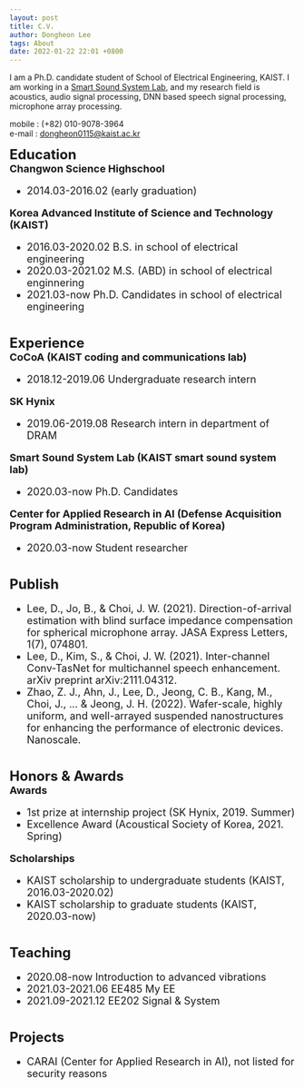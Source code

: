 ```yaml
---
layout: post
title: C.V.
author: Dongheon Lee
tags: About
date: 2022-01-22 22:01 +0800
---
```

I am a Ph.D. candidate student of School of Electrical Engineering, KAIST. I am working in a [Smart Sound System Lab](http://www.sound.kaist.ac.kr), and my research field is acoustics, audio signal processing, DNN based speech signal processing, microphone array processing.

mobile : (+82) 010-9078-3964 <br>
e-mail : dongheon0115@kaist.ac.kr<br>

<font size="5"><b>Education</b><br>
 <font size="4">
<b>Changwon Science Highschool</b><br>
 - 2014.03-2016.02 (early graduation)<br>

<b>Korea Advanced Institute of Science and Technology (KAIST)</b><br>
 - 2016.03-2020.02 B.S. in school of electrical engineering<br>
 - 2020.03-2021.02 M.S. (ABD) in school of electrical enginnering<br>
 - 2021.03-now Ph.D. Candidates in school of electrical engineering<br>

<br><font size="5"><b>Experience</b><br>
<font size="4">
 <b>CoCoA (KAIST coding and communications lab)</b><br>
 - 2018.12-2019.06 Undergraduate research intern<br>

<b>SK Hynix</b><br>
 - 2019.06-2019.08 Research intern in department of DRAM<br>

<b>Smart Sound System Lab (KAIST smart sound system lab)</b><br>
 - 2020.03-now Ph.D. Candidates<br>

<b>Center for Applied Research in AI (Defense Acquisition Program Administration, Republic of Korea)</b><br>
 - 2020.03-now Student researcher<br>

<br><font size="5"><b>Publish</b><br>
<font size="4">
 - Lee, D., Jo, B., & Choi, J. W. (2021). Direction-of-arrival estimation with blind surface impedance compensation for spherical microphone array. JASA Express Letters, 1(7), 074801.<br>
 - Lee, D., Kim, S., & Choi, J. W. (2021). Inter-channel Conv-TasNet for multichannel speech enhancement. arXiv preprint arXiv:2111.04312.<br>
 - Zhao, Z. J., Ahn, J., Lee, D., Jeong, C. B., Kang, M., Choi, J., ... & Jeong, J. H. (2022). Wafer-scale, highly uniform, and well-arrayed suspended nanostructures for enhancing the performance of electronic devices. Nanoscale.<br>

<br><font size="5"><b>Honors & Awards</b><br>
 <font size="4">
<b>Awards</b><br>
 - 1st prize at internship project (SK Hynix, 2019. Summer)<br>
 - Excellence Award (Acoustical Society of Korea, 2021. Spring)<br>

<b>Scholarships</b><br>
 - KAIST scholarship to undergraduate students (KAIST, 2016.03-2020.02)<br>
 - KAIST scholarship to graduate students (KAIST, 2020.03-now)<br>

<br><font size="5"><b>Teaching</b><br>
 <font size="4">
 - 2020.08-now Introduction to advanced vibrations<br>
 - 2021.03-2021.06 EE485 My EE<br>
 - 2021.09-2021.12 EE202 Signal & System<br>

<br><font size="5"><b>Projects</b><br>
 <font size="4">
 - CARAI (Center for Applied Research in AI), not listed for security reasons<br>
